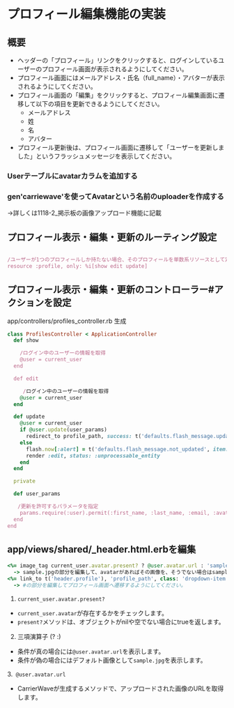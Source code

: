 # プロフィール編集機能の実装

## 概要
* ヘッダーの「プロフィール」リンクをクリックすると、ログインしているユーザーのプロフィール画面が表示されるようにしてください。
* プロフィール画面にはメールアドレス・氏名（full_name）・アバターが表示されるようにしてください。
* プロフィール画面の「編集」をクリックすると、プロフィール編集画面に遷移して以下の項目を更新できるようにしてください。
  * メールアドレス
  * 姓
  * 名
  * アバター
* プロフィール更新後は、プロフィール画面に遷移して「ユーザーを更新しました」というフラッシュメッセージを表示してください。

### Userテーブルにavatarカラムを追加する

### gen'carriewave'を使ってAvatarという名前のuploaderを作成する
→詳しくは1118-2_掲示板の画像アップロード機能に記載

## プロフィール表示・編集・更新のルーティング設定
```ruby:config/routes.rb

/ユーザーが1つのプロフィールしか持たない場合、そのプロフィールを単数系リソースとして定義
resource :profile, only: %i[show edit update]
```

## プロフィール表示・編集・更新のコントローラー#アクションを設定
app/controllers/profiles_controller.rb 生成
```ruby
class ProfilesController < ApplicationController
  def show

    /ログイン中のユーザーの情報を取得
    @user = current_user
  end

  def edit

     /ログイン中のユーザーの情報を取得
    @user = current_user
  end

  def update
    @user = current_user 
    if @user.update(user_params)
      redirect_to profile_path, success: t('defaults.flash_message.updated', item: User.model_name.human)
    else
      flash.now[:alert] = t('defaults.flash_message.not_updated', item: User.model_name.human)
      render :edit, status: :unprocessable_entity
    end
  end

  private

  def user_params

　　/更新を許可するパラメータを指定
    params.require(:user).permit(:first_name, :last_name, :email, :avatar, :avatar_cache)
  end
end
```
## app/views/shared/_header.html.erbを編集
```ruby
<%= image_tag current_user.avatar.present? ? @user.avatar.url : 'sample.jpg', class: 'rounded-circle mr15', width: '40', height: '40' %>
  -> sample.jpgの部分を編集して、avatarがあればその画像を、そうでない場合はsample.jpgを表示してください。
<%= link_to t('header.profile'), 'profile_path', class: 'dropdown-item' %>
  -> #の部分を編集してプロフィール画面へ遷移するようにしてください。
```
1. ```current_user.avatar.present?```

  * ```current_user.avatar```が存在するかをチェックします。
  * ```present?```メソッドは、オブジェクトがnilや空でない場合にtrueを返します。
    
2.    三項演算子 (? :)

  * 条件が真の場合には```@user.avatar.url```を表示します。
  * 条件が偽の場合にはデフォルト画像として```sample.jpg```を表示します。

3.``` @user.avatar.url```

  * CarrierWaveが生成するメソッドで、アップロードされた画像のURLを取得します。

